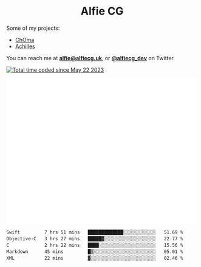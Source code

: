 <h1 align="center">Alfie CG</h1>

Some of my projects:
* [ChOma](https://github.com/opa334/ChOma)
* [Achilles](https://github.com/alfiecg24/Achilles)

You can reach me at **alfie@alfiecg.uk**, or **[@alfiecg_dev](https://twitter.com/alfiecg_dev)** on Twitter.

<a href="https://wakatime.com/@61592169-b9cf-4af8-b6fa-8ac7d4369b01"><img src="https://wakatime.com/badge/user/61592169-b9cf-4af8-b6fa-8ac7d4369b01.svg" alt="Total time coded since May 22 2023" /></a>


<img align="center" src="/github-metrics.svg" alt="Metrics" width="500">

 <!--[![GitHub Streak](https://streak-stats.demolab.com/?user=alfiecg24)](https://git.io/streak-stats)-->

<!--START_SECTION:waka-->

```txt
Swift         7 hrs 51 mins   █████████████░░░░░░░░░░░░   51.69 %
Objective-C   3 hrs 27 mins   █████▓░░░░░░░░░░░░░░░░░░░   22.77 %
C             2 hrs 22 mins   ████░░░░░░░░░░░░░░░░░░░░░   15.56 %
Markdown      45 mins         █▒░░░░░░░░░░░░░░░░░░░░░░░   05.01 %
XML           22 mins         ▓░░░░░░░░░░░░░░░░░░░░░░░░   02.46 %
```

<!--END_SECTION:waka-->
